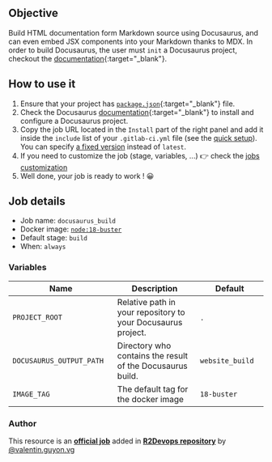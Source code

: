 ## Objective

Build HTML documentation form Markdown source using Docusaurus, and can even embed JSX components into your Markdown thanks to MDX.
In order to build Docusaurus, the user must `init` a Docusaurus project, checkout the [documentation](https://docusaurus.io/docs/installation){:target="_blank"}. 

## How to use it

1. Ensure that your project has [`package.json`](https://docs.npmjs.com/cli/v6/configuring-npm/package-json){:target="_blank"}
      file.
1. Check the Docusaurus [documentation](https://docusaurus.io/docs){:target="_blank"} to install and configure a Docusaurus project.
1. Copy the job URL located in the `Install` part of the right panel and add it inside the `include` list of your `.gitlab-ci.yml` file (see the [quick setup](/use-the-hub/#quick-setup)). You can specify [a fixed version](#changelog) instead of `latest`.
1. If you need to customize the job (stage, variables, ...) 👉 check the [jobs
   customization](/use-the-hub/#jobs-customization)
1. Well done, your job is ready to work ! 😀

## Job details

* Job name: `docusaurus_build`
* Docker image:
[`node:18-buster`](https://hub.docker.com/r/_/node)
* Default stage: `build`
* When: `always`

### Variables

| Name | Description | Default |
| ---- | ----------- | ------- |
| `PROJECT_ROOT` <img width=100/> | Relative path in your repository to your Docusaurus project. <img width=175/>| `.` <img width=100/>|
| `DOCUSAURUS_OUTPUT_PATH` <img width=100/> | Directory who contains the result of the Docusaurus build. <img width=175/>| `website_build` <img width=100/>|
| `IMAGE_TAG` | The default tag for the docker image | `18-buster`  |



### Author
This resource is an **[official job](https://docs.r2devops.io/faq-labels/)** added in [**R2Devops repository**](https://gitlab.com/r2devops/hub) by [@valentin.guyon.vg](https://gitlab.com/valentin.guyon.vg)